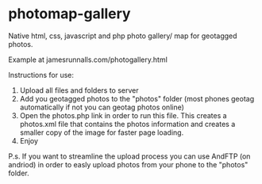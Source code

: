 # photomap-gallery
Native html, css, javascript and php photo gallery/ map for geotagged photos.

Example at jamesrunnalls.com/photogallery.html

Instructions for use:

1) Upload all files and folders to server
2) Add you geotagged photos to the "photos" folder (most phones geotag automatically if not you can geotag photos online)
3) Open the photos.php link in order to run this file. This creates a photos.xml file that contains the photos information and creates a smaller copy of the image for faster page loading. 
4) Enjoy

P.s. If you want to streamline the upload process you can use AndFTP (on andriod) in order to easly upload photos from your phone to the "photos" folder. 


